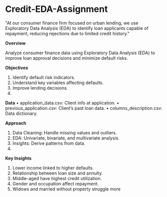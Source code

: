 # Credit-EDA-Assignment
 "At our consumer finance firm focused on urban lending, we use Exploratory Data Analysis (EDA) to identify loan applicants capable of repayment, reducing rejections due to limited credit history."
 
**Overview**

Analyze consumer finance data using Exploratory Data Analysis (EDA) to improve loan approval decisions and minimize default risks.

**Objectives**
1.	Identify default risk indicators.
2.	Understand key variables affecting defaults.
3.	Improve lending decisions.
4.	
**Data**
•	application_data.csv: Client info at application.
•	previous_application.csv: Client’s past loan data.
•	columns_description.csv: Data dictionary.

**Approach**
1.	Data Cleaning: Handle missing values and outliers.
2.	EDA: Univariate, bivariate, and multivariate analysis.
3.	Insights: Derive patterns from data.
4.	
**Key Insights**
1.	Lower income linked to higher defaults.
2.	Relationship between loan size and annuity.
3.	Middle-aged have highest credit utilization.
4.	Gender and occupation affect repayment.
5.	Widows and married without property struggle more
